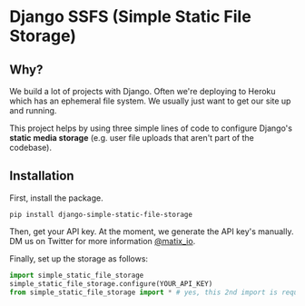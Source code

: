# Django SSFS (Simple Static File Storage)

## Why?

We build a lot of projects with Django.  Often we're deploying to Heroku which has an ephemeral file system.  We usually just want to get our site up and running.

This project helps by using three simple lines of code to configure Django's **static media storage** (e.g. user file uploads that aren't part of the codebase).


## Installation

First, install the package.

`pip install django-simple-static-file-storage`

Then, get your API key.  At the moment, we generate the API key's manually.  DM us on Twitter for more information [@matix_io](https://twitter.com/matix_io).

Finally, set up the storage as follows:

```python
import simple_static_file_storage
simple_static_file_storage.configure(YOUR_API_KEY)
from simple_static_file_storage import * # yes, this 2nd import is required
```
